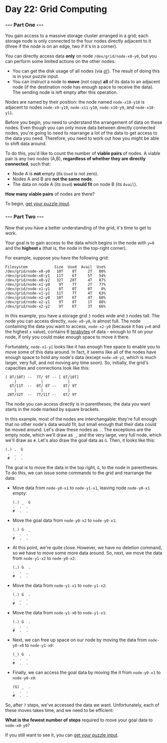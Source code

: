 # Day 22: Grid Computing

### --- Part One ---

You gain access to a massive storage cluster arranged in a grid; each storage node is only connected to the four nodes directly adjacent to it (three if the node is on an edge, two if it's in a corner).

You can directly access data **only** on node `/dev/grid/node-x0-y0`, but you can perform some limited actions on the other nodes:

- You can get the disk usage of all nodes (via [`df`](https://en.wikipedia.org/wiki/Df_(Unix)#Example)). The result of doing this is in your puzzle input.
- You can instruct a node to **move** (not copy) **all** of its data to an adjacent node (if the destination node has enough space to receive the data). The sending node is left empty after this operation.

Nodes are named by their position: the node named `node-x10-y10` is adjacent to nodes `node-x9-y10`, `node-x11-y10`, `node-x10-y9`, and `node-x10-y11`.

Before you begin, you need to understand the arrangement of data on these nodes. Even though you can only move data between directly connected nodes, you're going to need to rearrange a lot of the data to get access to the data you need. Therefore, you need to work out how you might be able to shift data around.

To do this, you'd like to count the number of **viable pairs** of nodes. A viable pair is any two nodes (A,B), **regardless of whether they are directly connected**, such that:

- Node A is **not** empty (its `Used` is not zero).
- Nodes A and B are **not the same node**.
- The data on node A (its `Used`) **would fit** on node B (its `Avail`).

**How many viable pairs** of nodes are there?

To begin, [get your puzzle input](input.txt).

### --- Part Two ---

Now that you have a better understanding of the grid, it's time to get to work.

Your goal is to gain access to the data which begins in the node with `y=0` and the **highest `x`** (that is, the node in the top-right corner).

For example, suppose you have the following grid:

```
Filesystem            Size  Used  Avail  Use%
/dev/grid/node-x0-y0   10T    8T     2T   80%
/dev/grid/node-x0-y1   11T    6T     5T   54%
/dev/grid/node-x0-y2   32T   28T     4T   87%
/dev/grid/node-x1-y0    9T    7T     2T   77%
/dev/grid/node-x1-y1    8T    0T     8T    0%
/dev/grid/node-x1-y2   11T    7T     4T   63%
/dev/grid/node-x2-y0   10T    6T     4T   60%
/dev/grid/node-x2-y1    9T    8T     1T   88%
/dev/grid/node-x2-y2    9T    6T     3T   66%
```

In this example, you have a storage grid `3` nodes wide and `3` nodes tall. The node you can access directly, `node-x0-y0`, is almost full. The node containing the data you want to access, `node-x2-y0` (because it has `y=0` and the highest `x` value), contains 6 [terabytes](https://en.wikipedia.org/wiki/Terabyte) of data - enough to fit on your node, if only you could make enough space to move it there.

Fortunately, `node-x1-y1` looks like it has enough free space to enable you to move some of this data around. In fact, it seems like all of the nodes have enough space to hold any node's data (except `node-x0-y2`, which is much larger, very full, and not moving any time soon). So, initially, the grid's capacities and connections look like this:

```
( 8T/10T) --  7T/ 9T -- [ 6T/10T]
    |           |           |
  6T/11T  --  0T/ 8T --   8T/ 9T
    |           |           |
 28T/32T  --  7T/11T --   6T/ 9T
```

The node you can access directly is in parentheses; the data you want starts in the node marked by square brackets.

In this example, most of the nodes are interchangable: they're full enough that no other node's data would fit, but small enough that their data could be moved around. Let's draw these nodes as `.`. The exceptions are the empty node, which we'll draw as `_`, and the very large, very full node, which we'll draw as `#`. Let's also draw the goal data as `G`. Then, it looks like this:

```
(.) .  G
 .  _  .
 #  .  .
```

The goal is to move the data in the top right, `G`, to the node in parentheses. To do this, we can issue some commands to the grid and rearrange the data:

- Move data from `node-y0-x1` to `node-y1-x1`, leaving node `node-y0-x1` empty:

  ```
  (.) _  G
  .  .  .
  #  .  .
  ```

- Move the goal data from `node-y0-x2` to `node-y0-x1`:

  ```
  (.) G  _
  .  .  .
  #  .  .
  ```

- At this point, we're quite close. However, we have no deletion command, so we have to move some more data around. So, next, we move the data from `node-y1-x2` to `node-y0-x2`:

  ```
  (.) G  .
  .  .  _
  #  .  .
  ```

- Move the data from `node-y1-x1` to `node-y1-x2`:

  ```
  (.) G  .
  .  _  .
  #  .  .
  ```

- Move the data from `node-y1-x0` to `node-y1-x1`:

  ```
  (.) G  .
  _  .  .
  #  .  .
  ```

- Next, we can free up space on our node by moving the data from `node-y0-x0` to `node-y1-x0`:

  ```
  (_) G  .
  .  .  .
  #  .  .
  ```

- Finally, we can access the goal data by moving the it from `node-y0-x1` to `node-y0-x0`:

  ```
  (G) _  .
  .  .  .
  #  .  .
  ```

So, after `7` steps, we've accessed the data we want. Unfortunately, each of these moves takes time, and we need to be efficient:

**What is the fewest number of steps** required to move your goal data to `node-x0-y0`?

If you still want to see it, you can [get your puzzle input](input.txt).
